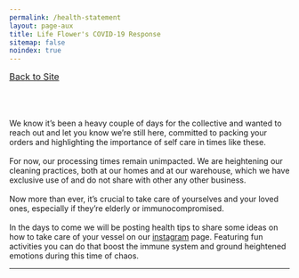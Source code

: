 ```yaml
---
permalink: /health-statement
layout: page-aux
title: Life Flower's COVID-19 Response
sitemap: false
noindex: true
---
```



<div class="disclaimer__body">

<a href="../" style="font-size:16px;">Back to Site</a>
  <div class="text-dark editable">
    <br><br><br>
    We know it’s been a heavy couple of days for the collective and wanted to reach out and let you know we’re still here, committed to packing your orders and highlighting the importance of self care in times like these. 
    <br><br>
    For now, our processing times remain unimpacted. We are heightening our cleaning practices, both at our homes and at our warehouse, which we have exclusive use of and do not share with other any other business. 
    ⁣<br><br>
    Now more than ever, it’s crucial to take care of yourselves and your loved ones, especially if they’re elderly or immunocompromised. ⁣
    ⁣<br><br>
    In the days to come we will be posting health tips to share some ideas on how to take care of your vessel on our <a href="https://instagram.com/lifeflowercare/">instagram</a> page. Featuring fun activities you can do that boost the immune system and ground heightened emotions during this time of chaos. 
  </div>

</div>

---